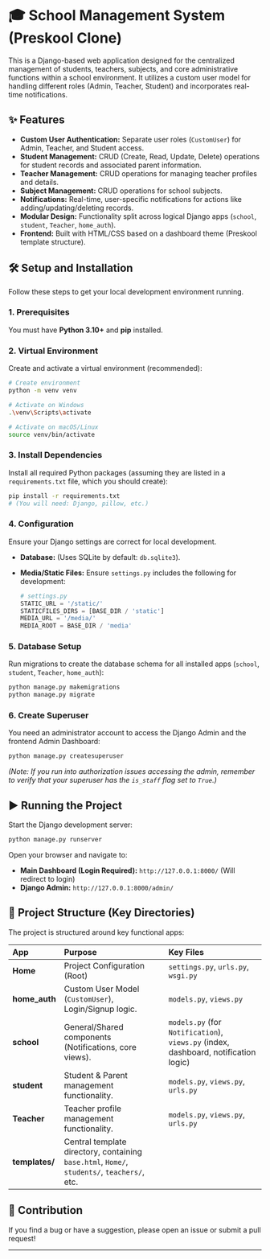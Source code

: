 # 🎓 School Management System (Preskool Clone)

This is a Django-based web application designed for the centralized management of students, teachers, subjects, and core administrative functions within a school environment. It utilizes a custom user model for handling different roles (Admin, Teacher, Student) and incorporates real-time notifications.

## ✨ Features

  * **Custom User Authentication:** Separate user roles (`CustomUser`) for Admin, Teacher, and Student access.
  * **Student Management:** CRUD (Create, Read, Update, Delete) operations for student records and associated parent information.
  * **Teacher Management:** CRUD operations for managing teacher profiles and details.
  * **Subject Management:** CRUD operations for school subjects.
  * **Notifications:** Real-time, user-specific notifications for actions like adding/updating/deleting records.
  * **Modular Design:** Functionality split across logical Django apps (`school`, `student`, `Teacher`, `home_auth`).
  * **Frontend:** Built with HTML/CSS based on a dashboard theme (Preskool template structure).

## 🛠️ Setup and Installation

Follow these steps to get your local development environment running.

### 1\. Prerequisites

You must have **Python 3.10+** and **pip** installed.

### 2\. Virtual Environment

Create and activate a virtual environment (recommended):

```bash
# Create environment
python -m venv venv

# Activate on Windows
.\venv\Scripts\activate

# Activate on macOS/Linux
source venv/bin/activate
```

### 3\. Install Dependencies

Install all required Python packages (assuming they are listed in a `requirements.txt` file, which you should create):

```bash
pip install -r requirements.txt 
# (You will need: Django, pillow, etc.)
```

### 4\. Configuration

Ensure your Django settings are correct for local development.

  * **Database:** (Uses SQLite by default: `db.sqlite3`).

  * **Media/Static Files:** Ensure `settings.py` includes the following for development:

    ```python
    # settings.py
    STATIC_URL = '/static/'
    STATICFILES_DIRS = [BASE_DIR / 'static']
    MEDIA_URL = '/media/'
    MEDIA_ROOT = BASE_DIR / 'media'
    ```

### 5\. Database Setup

Run migrations to create the database schema for all installed apps (`school`, `student`, `Teacher`, `home_auth`):

```bash
python manage.py makemigrations
python manage.py migrate
```

### 6\. Create Superuser

You need an administrator account to access the Django Admin and the frontend Admin Dashboard:

```bash
python manage.py createsuperuser
```

*(Note: If you run into authorization issues accessing the admin, remember to verify that your superuser has the `is_staff` flag set to `True`.)*

## ▶️ Running the Project

Start the Django development server:

```bash
python manage.py runserver
```

Open your browser and navigate to:

  * **Main Dashboard (Login Required):** `http://127.0.0.1:8000/` (Will redirect to login)
  * **Django Admin:** `http://127.0.0.1:8000/admin/`

## 📂 Project Structure (Key Directories)

The project is structured around key functional apps:

| App | Purpose | Key Files |
| :--- | :--- | :--- |
| **Home** | Project Configuration (Root) | `settings.py`, `urls.py`, `wsgi.py` |
| **home\_auth** | Custom User Model (`CustomUser`), Login/Signup logic. | `models.py`, `views.py` |
| **school** | General/Shared components (Notifications, core views). | `models.py` (for `Notification`), `views.py` (index, dashboard, notification logic) |
| **student** | Student & Parent management functionality. | `models.py`, `views.py`, `urls.py` |
| **Teacher** | Teacher profile management functionality. | `models.py`, `views.py`, `urls.py` |
| **templates/**| Central template directory, containing `base.html`, `Home/`, `students/`, `teachers/`, etc. | |

## 🤝 Contribution

If you find a bug or have a suggestion, please open an issue or submit a pull request\!

-----
